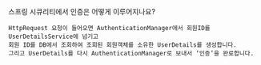 
스프링 시큐리티에서 인증은 어떻게 이루어지나요?

```
HttpRequest 요청이 들어오면 AuthenticationManager에서 회원ID를 UserDetailsService에 넘기고 
회원 ID를 DB에서 조회하여 조회된 회원객체를 소유한 UserDetails를 생성합니다. 
그리고 UserDetails를 다시 AuthenticationManager로 보내서 ‘인증’을 완료합니다.
```
